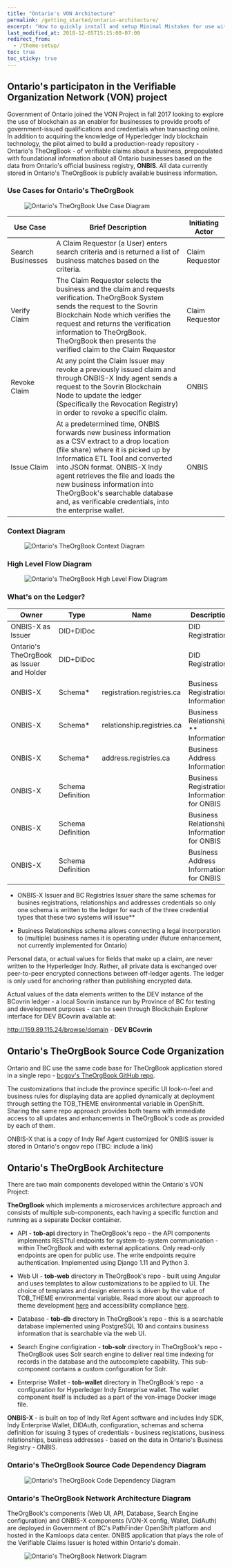 ```yaml
---
title: "Ontario's VON Architecture"
permalink: /getting_started/ontario-architecture/
excerpt: "How to quickly install and setup Minimal Mistakes for use with GitHub Pages."
last_modified_at: 2018-12-05T15:15:00-07:00
redirect_from:
  - /theme-setup/
toc: true
toc_sticky: true
---
```


## Ontario's participaton in the Verifiable Organization Network (VON) project

Government of Ontario joined the VON Project in fall 2017 looking to explore the use of blockchain as an enabler for businesses to provide proofs of government-issued qualifications and credentials when transacting online. In addition to acquiring the knowledge of Hyperledger Indy blockchain technology, the pilot aimed to build a production-ready repository   - Ontario's TheOrgBook - of verifiable claims about a business, prepopulated with foundational information about all Ontario businesses based on the data from Ontario's official business registry, **ONBIS**. All data currently stored in Ontario's TheOrgBook is publicly available business information.

### Use Cases for Ontario's TheOrgBook

<figure>
  <img src="{{ '/assets/images/ontario-architecture/Ontario-TOB-use-case-diagram.jpg' | relative_url }}" alt="Ontario's TheOrgBook Use Case Diagram">
</figure>

|Use Case   | Brief Description  |  Initiating Actor |
|---|---|---|
| Search Businesses  |  A Claim Requestor (a User) enters search criteria and is returned a list of business matches based on the criteria. | Claim Requestor  |
| Verify Claim   | The Claim Requestor selects the business and the claim and requests verification. TheOrgBook System sends the request to the Sovrin Blockchain Node which verifies the request and returns the verification information to TheOrgBook. TheOrgBook then presents the verified claim to the Claim Requestor  |  Claim Requestor |
| Revoke Claim  | At any point the Claim Issuer may revoke a previously issued claim and through ONBIS-X Indy agent  sends a request to the Sovrin Blockchain Node to update the ledger (Specifically the Revocation Registry) in order to revoke a specific claim.  |ONBIS   |
| Issue Claim  |  At a predetermined time, ONBIS forwards new business information as a CSV extract to a drop location (file share) where it is picked up by Informatica ETL Tool and converted into JSON format. ONBIS-X Indy agent retrieves the file and loads the new business information into TheOrgBook's searchable database and, as verificable credentials, into the enterprise wallet. | ONBIS  |

### Context Diagram 

<figure>
  <img src="{{ '/assets/images/ontario-architecture/Ontario-TOB-context-diagram.jpg' | relative_url }}" alt="Ontario's TheOrgBook Context Diagram">
</figure>

### High Level Flow Diagram 

<figure>
  <img src="{{ '/assets/images/ontario-architecture/Ontario-TOB-high-level-flow-diagram.jpg' | relative_url }}" alt="Ontario's TheOrgBook High Level Flow Diagram">
</figure>

### What's on the Ledger?

|Owner   |  Type  |  Name |  Description |
|---|---|---|---|
| ONBIS-X as Issuer  | DID+DIDoc |  |  DID Registration |
| Ontario's TheOrgBook as Issuer and Holder |  DID+DIDoc |  | DID Registration | 
| ONBIS-X   | Schema*  | registration.registries.ca |  Business Registration Information |
| ONBIS-X   | Schema*  | relationship.registries.ca | Business Relationships ** Information |
| ONBIS-X   | Schema*  | address.registries.ca | Business Address Information |
| ONBIS-X   | Schema Definition  | | Business Registration Information for ONBIS |
| ONBIS-X | Schema Definition  |  | Business Relationship Information for ONBIS |
| ONBIS-X  | Schema Definition  | | Business Address Information for ONBIS|

- ONBIS-X Issuer and BC Registries Issuer share the same schemas for busines registrations, relationships and addresses credentials so only one schema is written to the ledger for each of the three credential types that these two systems will issue**

- Business Relationships schema allows connecting a legal incorporation to (multiple) business names it is operating under (future enhancement,  not currently implemented for Ontario)

Personal data, or actual values for fields that make up a claim, are never written to the Hyperledger Indy. Rather, all private data is exchanged over peer-to-peer encrypted connections between off-ledger agents. The ledger is only used for anchoring rather than publishing encrypted data.

Actual values of the data elements written to the DEV instance of the BCovrin ledger - a local Sovrin instance run by Province of BC for testing and development purposes -  can be seen through  Blockchain Explorer interface for DEV BCovrin available at:

http://159.89.115.24/browse/domain   - **DEV BCovrin**

## Ontario's TheOrgBook Source Code Organization

Ontario and BC use the same code base for TheOrgBook application stored in a single repo - [bcgov's TheOrgBook GitHub repo](https://github.com/bcgov/TheOrgBook).

The customizations that include the province specific UI look-n-feel and business rules for displaying data are applied dynamically at deployment through setting the TOB_THEME environmental variable in OpenShift. Sharing the same repo approach provides both teams with immediate access to all updates and enhancements in TheOrgBook's code as provided by each of them.

ONBIS-X that is a copy of Indy Ref Agent customized for ONBIS issuer is stored in Ontario's ongov repo (TBC: include a link)

## Ontario's TheOrgBook Architecture 

There are two main components developed within the Ontario's VON Project:

**TheOrgBook** which implements a microservices architecture approach and consists of multiple sub-components, each having a specific function and running as a separate Docker container. 

* API - **tob-api** directory in TheOrgBook's repo - the API components implements RESTful endpoints for system-to-system communication - within TheOrgBook and with external applications. Only read-only endpoints are open for public use. The write endpoints require authentication. Implemented using Django 1.11 and Python 3.

* Web UI - **tob-web** directory in TheOrgBook's repo - built using Angular and uses templates to allow customizations to be applied to UI. The choice of templates and design elements is driven by the value of TOB_THEME environmental variable. Read more about our approach to theme development [here](https://github.com/bcgov/TheOrgBook/blob/master/tob-web/ThemeDevelopment.md) and accessibility compliance [here](https://github.com/bcgov/TheOrgBook/blob/master/tob-web/ACCESSIBILITY.md). 

* Database - **tob-db** directory in TheOrgBook's repo - this is a searchable database implemented using PostgreSQL 10 and contains  business information that is searchable via the web UI.

* Search Engine configiration - **tob-solr** directory in TheOrgBook's repo - TheOrgBook uses Solr search engine to deliver real time indexing for records in the database and the autocomplete capability. This sub-component contains a custom configuration for Solr.

* Enterprise Wallet -  **tob-wallet** directory in TheOrgBook's repo - a configuration for Hyperledger Indy Enterprise wallet. The wallet component itself is included as a part of the von-image Docker image file.

**ONBIS-X** - is built on top of Indy Ref Agent software and includes Indy SDK, Indy Enterprise Wallet, DIDAuth, configuration, schemas and schema definition for issuing 3 types of credentials - business registations, business relationships, business addresses -  based on the data in Ontario's Business Registry - ONBIS.

### Ontario's TheOrgBook Source Code Dependency Diagram 

<figure>
  <img src="{{ '/assets/images/ontario-architecture/Ontario-TOB-code-dependency-diagram.png' | relative_url }}" alt="Ontario's TheOrgBook Code Dependency Diagram">
</figure>

### Ontario's TheOrgBook Network Architecture Diagram 


TheOrgBook's components (Web UI, API, Database, Search Engine configuration) and ONBIS-X components (VON-X config, Wallet, DidAuth) are deployed in Government of BC's PathFinder OpenShift platform and hosted in the Kamloops data center. ONBIS application that plays the role of the Verifiable Claims Issuer is hoted within Ontario's domain.  

<figure>
  <img src="{{ '/assets/images/ontario-architecture/Ontario-TOB-network-architecture-diagram.png' | relative_url }}" alt="Ontario's TheOrgBook Network Diagram ">
</figure>